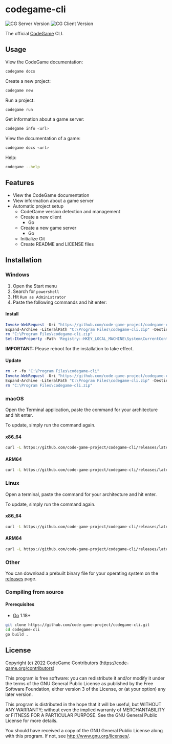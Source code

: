 # codegame-cli
![CG Server Version](https://img.shields.io/badge/GameServer-v0.1+-yellow)
![CG Client Version](https://img.shields.io/badge/Client-v0.3+-yellow)

The official [CodeGame](https://code-game.org) CLI.

## Usage

View the CodeGame documentation:
```sh
codegame docs
```

Create a new project:
```sh
codegame new
```

Run a project:
```sh
codegame run
```

Get information about a game server:
```sh
codegame info <url>
```

View the documentation of a game:
```sh
codegame docs <url>
```

Help:
```sh
codegame --help
```

## Features

- View the CodeGame documentation
- View information about a game server
- Automatic project setup
  - CodeGame version detection and management
  - Create a new client
    - Go
  - Create a new game server
    - Go
  - Initialize Git
  - Create README and LICENSE files

## Installation

### Windows

1. Open the Start menu
2. Search for `powershell`
3. Hit `Run as Administrator`
4. Paste the following commands and hit enter:

#### Install

```powershell
Invoke-WebRequest -Uri "https://github.com/code-game-project/codegame-cli/releases/latest/download/codegame-cli-windows-amd64.zip" -OutFile "C:\Program Files\codegame-cli.zip"
Expand-Archive -LiteralPath "C:\Program Files\codegame-cli.zip" -DestinationPath "C:\Program Files\codegame-cli"
rm "C:\Program Files\codegame-cli.zip"
Set-ItemProperty -Path 'Registry::HKEY_LOCAL_MACHINE\System\CurrentControlSet\Control\Session Manager\Environment' -Name PATH -Value "$((Get-ItemProperty -Path 'Registry::HKEY_LOCAL_MACHINE\System\CurrentControlSet\Control\Session Manager\Environment' -Name PATH).path);C:\Program Files\codegame-cli"
```

**IMPORTANT:** Please reboot for the installation to take effect.

#### Update

```powershell
rm -r -fo "C:\Program Files\codegame-cli"
Invoke-WebRequest -Uri "https://github.com/code-game-project/codegame-cli/releases/latest/download/codegame-cli-windows-amd64.zip" -OutFile "C:\Program Files\codegame-cli.zip"
Expand-Archive -LiteralPath "C:\Program Files\codegame-cli.zip" -DestinationPath "C:\Program Files\codegame-cli"
rm "C:\Program Files\codegame-cli.zip"
```

### macOS

Open the Terminal application, paste the command for your architecture and hit enter.

To update, simply run the command again.

#### x86_64

```sh
curl -L https://github.com/code-game-project/codegame-cli/releases/latest/download/codegame-cli-darwin-amd64.tar.gz | tar -xz codegame && sudo mv codegame /usr/local/bin
```

#### ARM64

```sh
curl -L https://github.com/code-game-project/codegame-cli/releases/latest/download/codegame-cli-darwin-arm64.tar.gz | tar -xz codegame && sudo mv codegame /usr/local/bin
```

### Linux

Open a terminal, paste the command for your architecture and hit enter.

To update, simply run the command again.

#### x86_64

```sh
curl -L https://github.com/code-game-project/codegame-cli/releases/latest/download/codegame-cli-linux-amd64.tar.gz | tar -xz codegame && sudo mv codegame /usr/local/bin
```

#### ARM64

```sh
curl -L https://github.com/code-game-project/codegame-cli/releases/latest/download/codegame-cli-linux-arm64.tar.gz | tar -xz codegame && sudo mv codegame /usr/local/bin
```

### Other

You can download a prebuilt binary file for your operating system on the [releases](https://github.com/code-game-project/codegame-cli/releases) page.

### Compiling from source

#### Prerequisites

- [Go](https://go.dev/) 1.18+

```sh
git clone https://github.com/code-game-project/codegame-cli.git
cd codegame-cli
go build .
```

## License

Copyright (c) 2022 CodeGame Contributors (https://code-game.org/contributors)

This program is free software: you can redistribute it and/or modify
it under the terms of the GNU General Public License as published by
the Free Software Foundation, either version 3 of the License, or
(at your option) any later version.

This program is distributed in the hope that it will be useful,
but WITHOUT ANY WARRANTY; without even the implied warranty of
MERCHANTABILITY or FITNESS FOR A PARTICULAR PURPOSE.  See the
GNU General Public License for more details.

You should have received a copy of the GNU General Public License
along with this program.  If not, see <http://www.gnu.org/licenses/>.

